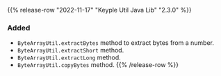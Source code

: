 {{% release-row "2022-11-17" "Keyple Util Java Lib" "2.3.0" %}} 
### Added
- `ByteArrayUtil.extractBytes` method to extract bytes from a number.
- `ByteArrayUtil.extractShort` method.
- `ByteArrayUtil.extractLong` method.
- `ByteArrayUtil.copyBytes` method.
{{% /release-row %}}
